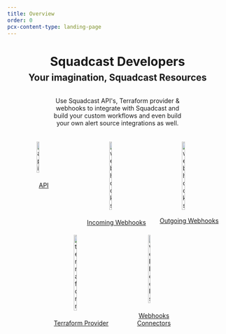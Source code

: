 ```yaml
---
title: Overview
order: 0
pcx-content-type: landing-page
---
```


<h1 style="text-align:center;">Squadcast Developers</h1>
<div style="text-align:center;margin-top:-1.55em;"><h2>Your imagination, Squadcast Resources</h2></div>
<div style="text-align:center;margin-bottom:20px;"><p style="width: 60%;display:inline-block;">Use Squadcast API's, Terraform provider & webhooks to integrate with Squadcast and build your custom workflows and even build your own alert source integrations as well.</p></div>


<div style="display:flex;margin-bottom:20px;flex-direction:row;">
  <a href="https://apidocs.squadcast.com/" target="_blank" rel="noopener noreferrer" style="width:33%;">
    <div class="boxed-card">
      <div style="display:flex;justify-content:center"><img src="https://uploads-ssl.webflow.com/5c51758c58939b30a6fd3d73/621778235a0b9f4f8d3c3a4c_color-1.png" alt="api" style="width:20%;margin-bottom:20px"/></div>
      <div style="text-align:center">API</div>
    </div>
  </a>
  <a href="https://support.squadcast.com/docs/apiv2" target="_blank" rel="noopener noreferrer" style="width:33%;">
    <div class="boxed-card">
      <div style="display:flex;justify-content:center"><img src="https://uploads-ssl.webflow.com/5c51758c58939b30a6fd3d73/62177822a7267efddbd7b9b2_color-2.png" alt="webhooks" style="width:20%;margin-bottom:20px"/></div>
      <div style="text-align:center">Incoming Webhooks</div>
    </div>
  </a>
  <a href="https://support.squadcast.com/docs/outgoing-webhooks" target="_blank" rel="noopener noreferrer" style="width:33%;">
    <div class="boxed-card" style="margin-right:0px;">
      <div style="display:flex;justify-content:center"><img src="https://uploads-ssl.webflow.com/5c51758c58939b30a6fd3d73/62177823fac2c401f314406f_color-3.png" alt="webhooks" style="width:20%;margin-bottom:16px"/></div>
      <div style="text-align:center">Outgoing Webhooks</div>
    </div>
  </a>
</div>
<div style="display:flex;flex-direction:row;">
  <div style="width:17%"></div>
  <a href="https://registry.terraform.io/providers/SquadcastHub/squadcast/latest/docs" target="_blank" rel="noopener noreferrer" style="width:33%;">
    <div class="boxed-card">
      <div style="display:flex;justify-content:center"><img src="https://uploads-ssl.webflow.com/5c51758c58939b30a6fd3d73/62177829fc39baf1b8f82d67_color-5.png" alt="terraform" style="width:20%;margin-bottom:20px"/></div>
      <div style="text-align:center">Terraform Provider</div>
    </div>
  </a>
  <a href="https://github.com/SquadcastHub/Squadcast-Webhook-Connectors" target="_blank" rel="noopener noreferrer" style="width:33%;">
    <div class="boxed-card" style="padding-left:16px;padding-right:16px;">
      <div style="display:flex;justify-content:center"><img src="https://uploads-ssl.webflow.com/5c51758c58939b30a6fd3d73/6217782896c34704f079c84b_color-6.png" alt="webhooks" style="width:20%;margin-bottom:20px"/></div>
      <div style="text-align:center">Webhooks Connectors</div>
    </div>
  </a>
  <div style="width:17%"></div>
</div>